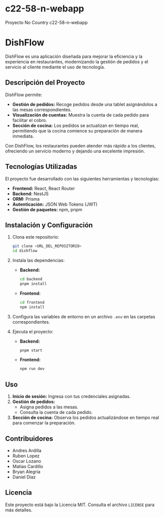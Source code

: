 # c22-58-n-webapp

Proyecto No Country c22-58-n-webapp

# DishFlow

DishFlow es una aplicación diseñada para mejorar la eficiencia y la experiencia en restaurantes, modernizando la gestión de pedidos y el servicio al cliente mediante el uso de tecnología.

## Descripción del Proyecto

DishFlow permite:

- **Gestión de pedidos:** Recoge pedidos desde una tablet asignándolos a las mesas correspondientes.
- **Visualización de cuentas:** Muestra la cuenta de cada pedido para facilitar el cobro.
- **Sección de cocina:** Los pedidos se actualizan en tiempo real, permitiendo que la cocina comience su preparación de manera inmediata.

Con DishFlow, los restaurantes pueden atender más rápido a los clientes, ofreciendo un servicio moderno y dejando una excelente impresión.

## Tecnologías Utilizadas

El proyecto fue desarrollado con las siguientes herramientas y tecnologías:

- **Frontend:** React, React Router
- **Backend:** NestJS
- **ORM:** Prisma
- **Autenticación:** JSON Web Tokens (JWT)
- **Gestión de paquetes:** npm, pnpm

## Instalación y Configuración

1. Clona este repositorio:

   ```bash
   git clone <URL_DEL_REPOSITORIO>
   cd dishflow
   ```

2. Instala las dependencias:

   - **Backend:**
     ```bash
     cd backend
     pnpm install
     ```
   - **Frontend:**
     ```bash
     cd frontend
     npm install
     ```

3. Configura las variables de entorno en un archivo `.env` en las carpetas correspondientes.

4. Ejecuta el proyecto:
   - **Backend:**
     ```bash
     pnpm start
     ```
   - **Frontend:**
     ```bash
     npm run dev
     ```

## Uso

1. **Inicio de sesión:** Ingresa con tus credenciales asignadas.
2. **Gestión de pedidos:**
   - Asigna pedidos a las mesas.
   - Consulta la cuenta de cada pedido.
3. **Sección de cocina:** Observa los pedidos actualizándose en tiempo real para comenzar la preparación.

## Contribuidores

- Andres Ardilla
- Ruben Lopez
- Oscar Lozano
- Matias Cardillo
- Bryan Alegria
- Daniel Diaz

## Licencia

Este proyecto está bajo la Licencia MIT. Consulta el archivo `LICENSE` para más detalles.
